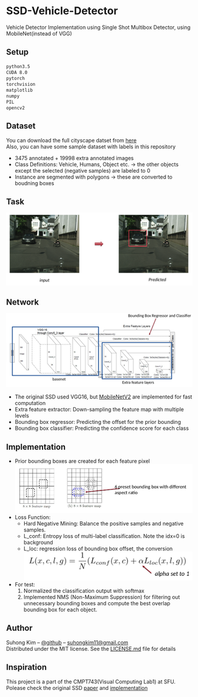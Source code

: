 # SSD-Vehicle-Detector
Vehicle Detector Implementation using Single Shot Multibox Detector, using MobileNet(instead of VGG)

## Setup
```
python3.5
CUDA 8.0
pytorch
torchvision
matplotlib
numpy
PIL
opencv2
```

## Dataset
You can download the full cityscape datset from [here](https://www.cityscapes-dataset.com/) \
Also, you can have some sample dataset with labels in this repository
- 3475 annotated + 19998 extra annotated images
- Class Definitions: Vehicle, Humans, Object etc. -> the other objects except the selected (negative samples) are labeled to 0 
- Instance are segmented with polygons -> these are converted to boudning boxes 

## Task
![](./screenshots/task.png)

## Network
![](./screenshots/ssd.png)

- The original SSD used VGG16, but [MobileNetV2](https://arxiv.org/abs/1801.04381) are implemented for fast computation
- Extra feature extractor: Down-sampling the feature map with multiple levels
- Bounding box regressor: Predicting the offset for the prior bounding
- Bounding box classifier: Predicting the confidence score for each class

## Implementation
- Prior bounding boxes are created for each feature pixel 
![](./screenshots/boundingbox.png)
- Loss Function: 
  - Hard Negative Mining: Balance the positive samples and negative samples. 
  - L_conf: Entropy loss of multi-label classification. Note the idx=0 is background
  - L_loc: regression loss of bounding box offset, the conversion
  ![](./screenshots/loss.png)
- For test: 
  1. Normalized the classification output with softmax
  2. Implemented NMS (Non-Maximum Suppression) for filtering out
unnecessary bounding boxes and compute the best overlap bounding
box for each object.

## Author

Suhong Kim – [@github](https://github.com/suhongkim) – suhongkim11@gmail.com \
Distributed under the MIT license. See the [LICENSE.md](LICENSE.md) file for details


## Inspiration
This project is a part of the CMPT743(Visual Computing Lab1) at SFU. 
Polease check the original SSD [paper](https://arxiv.org/abs/1512.02325) and [implementation](https://github.com/weiliu89/caffe.git) 

